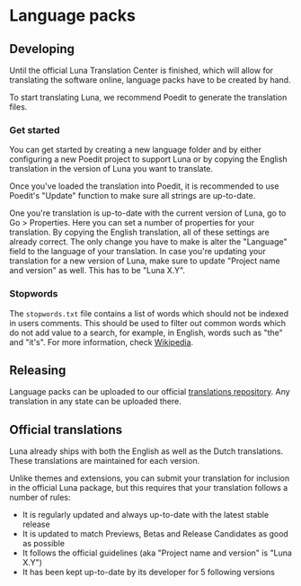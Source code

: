 # Language packs

## Developing
Until the official Luna Translation Center is finished, which will allow for translating the software online, language packs have to be created by hand.

To start translating Luna, we recommend Poedit to generate the translation files.

### Get started
You can get started by creating a new language folder and by either configuring a new Poedit project to support Luna or by copying the English translation in the version of Luna you want to translate.

Once you've loaded the translation into Poedit, it is recommended to use Poedit's "Update" function to make sure all strings are up-to-date.

One you're translation is up-to-date with the current version of Luna, go to Go > Properties. Here you can set a number of properties for your translation. By copying the English translation, all of these settings are already correct. The only change you have to make is alter the "Language" field to the language of your translation. In case you're updating your translation for a new version of Luna, make sure to update "Project name and version" as well. This has to be "Luna X.Y".

### Stopwords
The `stopwords.txt` file contains a list of words which should not be indexed in users comments. This should be used to filter out common words which do not add value to a search, for example, in English, words such as "the" and "it's". For more information, check [Wikipedia](http://en.wikipedia.org/wiki/Stop_words).

## Releasing
Language packs can be uploaded to our official [translations repository](https://github.com/GetLuna/Luna-Translations). Any translation in any state can be uploaded there.

## Official translations
Luna already ships with both the English as well as the Dutch translations. These translations are maintained for each version.

Unlike themes and extensions, you can submit your translation for inclusion in the official Luna package, but this requires that your translation follows a number of rules:

- It is regularly updated and always up-to-date with the latest stable release
- It is updated to match Previews, Betas and Release Candidates as good as possible
- It follows the official guidelines (aka "Project name and version" is "Luna X.Y")
- It has been kept up-to-date by its developer for 5 following versions